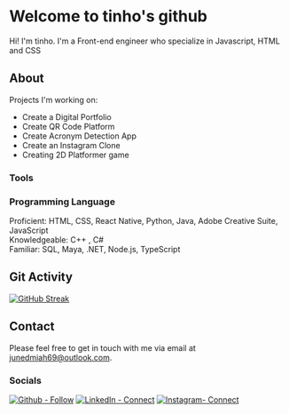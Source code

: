 # Welcome to tinho's github

Hi! I'm tinho. I'm a Front-end engineer who specialize in Javascript, HTML and CSS


## About
Projects I'm working on:
   - Create a Digital Portfolio
  -  Create QR Code Platform
  -  Create Acronym Detection App
  -  Create an Instagram Clone
  -  Creating 2D Platformer game

	

### Tools 

### Programming Language
Proficient: HTML, CSS, React Native, Python, Java, Adobe Creative Suite, JavaScript  
Knowledgeable: C++ , C#  
Familiar: SQL, Maya, .NET, Node.js, TypeScript

## Git Activity

[
![GitHub Streak](https://github-readme-streak-stats.herokuapp.com?user=tinho-mp4&theme=holi-theme&hide_border=true&date_format=M%20j%5B%2C%20Y%5D)](https://www.linkedin.com/in/juned-miah-877237213/)

## Contact
Please feel free to get in touch with me via email at [junedmiah69@outlook.com](**mailto:**junedmiah69@outlook.com?subject=GitHub%5Btinho.mp4%5D).


### Socials
[![Github - Follow](https://img.shields.io/badge/Github-Follow-171515?logo=Github&logoColor=white&style=for-the-badge)](https://github.com/tinho-mp4)
[![LinkedIn - Connect](https://img.shields.io/badge/LinkedIn-Connect-2867B2?logo=LinkedIn&logoColor=white&style=for-the-badge)](https://www.linkedin.com/in/juned-miah-877237213/)
[![Instagram- Connect](https://img.shields.io/badge/Instagram-Follow-833AB4?logo=Instagram&logoColor=white&style=for-the-badge)](https://www.instagram.com/jndmh/)
